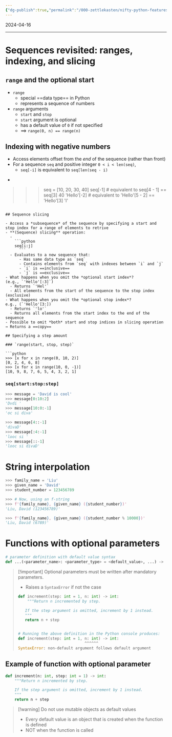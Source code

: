 ```yaml
---
{"dg-publish":true,"permalink":"/000-zettlekasten/nifty-python-features/","tags":["CSC111"],"created":"2024-04-16T16:11:03.293-04:00","updated":"2024-04-16T16:45:42.416-04:00"}
---
```


2024-04-16

---

# Sequences revisited: ranges, indexing, and slicing

## `range` and the optional start

- `range`
    - special ==data type== in Python
    - represents a sequence of numbers
- `range` arguments
    - `start` and `stop`
    - `start` argument is optional
    - has a default value of `0` if not specified
    - $\implies$ `range(0, n) == range(n)`

## Indexing with negative numbers

- Access elements offset from the *end* of the sequence (rather than front)
- For a sequence `seq` and positive integer `0 < i < len(seq)`,
    - `seq[-i]` is equivalent to `seq[len(seq - i)`
- 
  ```python
>>> seq = [10, 20, 30, 40]
>>> seq[-1]  # equivalent to seq[4 - 1] == seq[3]
40
>>> 'Hello'[-2]  # equivalent to 'Hello'[5 - 2] == 'Hello'[3]
'l'
  ```
      
## Sequence slicing

- Access a *subsequence* of the sequence by specifying a start and stop index for a range of elements to retrive
- **(Sequence) slicing** operation:
    - 
      ```python
      seq[i:j]
        ```
    - Evaluates to a new sequence that:
        - Has same data type as `seq`
        - Contains elements from `seq` with indexes between `i` and `j`
        - `i` is ==inclusive==
        - `j` is ==exclusive==
- What happens when you omit the *optional start index*?
  (e.g., `'Hello'[:3]`)
    - Returns `'Hel'`
    - All elements from the start of the sequence to the stop index (exclusive)
- What happens when you omit the *optional stop index*?
  e.g., (`'Hello'[3:])
    - Returns `'lo'`
    - Returns all elements from the start index to the end of the sequence
- Possible to omit *both* start and stop indices in slicing operation → Returns a ==copy==

## Specifying a step amount

### `range(start, stop, step)`

```python
>>> [x for x in range(0, 10, 2)]
[0, 2, 4, 6, 8]
>>> [x for x in range(10, 0, -1)]
[10, 9, 8, 7, 6, 5, 4, 3, 2, 1]
```

### `seq[start:stop:step]`

```python
>>> message = 'David is cool'
>>> message[0:10:2]
'Dvdi '
>>> message[10:0:-1]
'oc si diva'
```

```python
>>> message[4::-1]
'divaD'
>>> message[:4:-1]
'looc si '
>>> message[::-1]
'looc si divaD'
```

# String interpolation

```python
>>> family_name = 'Liu'
>>> given_name = 'David'
>>> student_number = 123456789

>>> # Now, using an f-string
>>> f'{family_name}, {given_name} ({student_number})'
'Liu, David (123456789)'
```

```python
>>> f'{family_name}, {given_name} ({student_number % 10000})'
'Liu, David (6789)'
```

# Functions with optional parameters

```python
# parameter definition with default value syntax
def ...(<parameter_name>: <parameter_type> = <default_value>, ...) -> ...:
```

> [!important] Optional parameters must be written after mandatory parameters.
> - Raises a `SyntaxError` if not the case
> ```python
> def increment(step: int = 1, n: int) -> int:
>     """Return n incremented by step.
> 
>    If the step argument is omitted, increment by 1 instead.
>    """
>    return n + step
>
>
> # Running the above definition in the Python console produces:
> def increment(step: int = 1, n: int) -> int:
>                              ^^^^^^
> SyntaxError: non-default argument follows default argument
> ```

## Example of function with optional parameter

```python
def increment(n: int, step: int = 1) -> int:
    """Return n incremented by step.

    If the step argument is omitted, increment by 1 instead.
    """
    return n + step
```

> [!warning] Do not use mutable objects as default values
> - Every default value is an object that is created when the function is defined
> - NOT when the function is called


